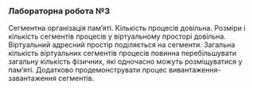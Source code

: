### Лабораторна робота №3

Сегментна організація пам’яті. Кількість процесів довільна.
Розміри і кількість сегментів процесів у віртуальному просторі довільна.
Віртуальний адресний простір поділяється на сегменти.
Загальна кількість віртуальних сегментів процесів повинна перебільшувати загальну кількість фізичних, які одночасно можуть розміщуватися у пам’яті.
Додатково продемонструвати процес вивантаження-завантаження сегментів.